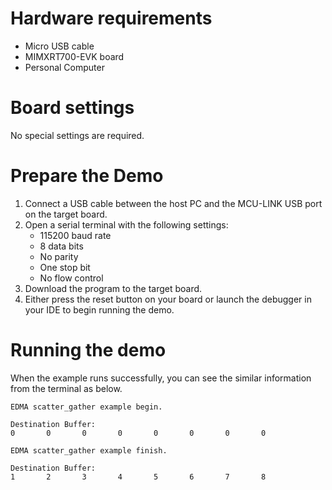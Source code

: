 Hardware requirements
=====================
- Micro USB cable
- MIMXRT700-EVK board
- Personal Computer

Board settings
============
No special settings are required.

Prepare the Demo
===============
1.  Connect a USB cable between the host PC and the MCU-LINK USB port on the target board. 
2.  Open a serial terminal with the following settings:
    - 115200 baud rate
    - 8 data bits
    - No parity
    - One stop bit
    - No flow control
3.  Download the program to the target board.
4.  Either press the reset button on your board or launch the debugger in your IDE to begin running the demo.

Running the demo
================
When the example runs successfully, you can see the similar information from the terminal as below.
~~~~~~~~~~~~~~~~~~~~~~~~~~~~~~~~~~~~~~~~~~~~~~~~~~~~~~~~~~
EDMA scatter_gather example begin.

Destination Buffer:
0       0       0       0       0       0       0       0

EDMA scatter_gather example finish.

Destination Buffer:
1       2       3       4       5       6       7       8
~~~~~~~~~~~~~~~~~~~~~~~~~~~~~~~~~~~~~~~~~~~~~~~~~~~~~~~~~~

